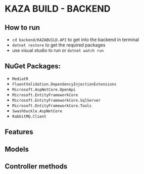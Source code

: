 # KAZA BUILD - BACKEND

## How to run
 - `cd backend/KAZABUILD.API` to get into the backend in terminal
 - `dotnet restore` to get the required packages
 - use visual studio to run or `dotnet watch run`

## NuGet Packages:
- `MediatR`
- `FluentValidation.DependencyInjectionExtensions`
- `Microsoft.AspNetCore.OpenApi`
- `Microsoft.EntityFrameworkCore`
- `Microsoft.EntityFrameworkCore.SqlServer`
- `Microsoft.EntityFrameworkCore.Tools`
- `Swashbuckle.AspNetCore`
- `RabbitMQ.Client`

## Features

## Models

## Controller methods